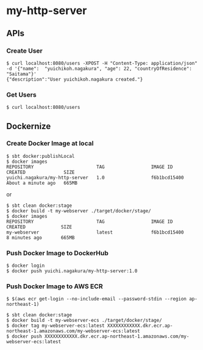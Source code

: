 # my-http-server

## APIs

### Create User

```
$ curl localhost:8080/users -XPOST -H "Content-Type: application/json" -d '{"name":  "yuichikoh.nagakura", "age": 22, "countryOfResidence": "Saitama"}'
{"description":"User yuichikoh.nagakura created."}
```

### Get Users

```
$ curl localhost:8080/users
```

## Dockernize

### Create Docker Image at local

```
$ sbt docker:publishLocal
$ docker images
REPOSITORY                       TAG                 IMAGE ID            CREATED              SIZE
yuichi.nagakura/my-http-server   1.0                 f6b1bcd15400        About a minute ago   665MB
```

or

```
$ sbt clean docker:stage
$ docker build -t my-webserver ./target/docker/stage/
$ docker images
REPOSITORY                       TAG                 IMAGE ID            CREATED             SIZE
my-webserver                     latest              f6b1bcd15400        8 minutes ago       665MB
```


### Push Docker Image to DockerHub

```
$ docker login
$ docker push yuichi.nagakura/my-http-server:1.0
```

### Push Docker Image to AWS ECR

```
$ $(aws ecr get-login --no-include-email --password-stdin --region ap-northeast-1)

$ sbt clean docker:stage
$ docker build -t my-webserver-ecs ./target/docker/stage/
$ docker tag my-webserver-ecs:latest XXXXXXXXXXXX.dkr.ecr.ap-northeast-1.amazonaws.com/my-webserver-ecs:latest
$ docker push XXXXXXXXXXXX.dkr.ecr.ap-northeast-1.amazonaws.com/my-webserver-ecs:latest
```
